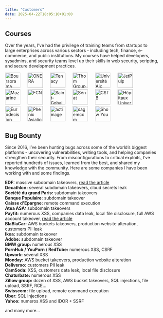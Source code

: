 ```yaml
---
title: "Customers"
date: 2025-04-22T18:05:10+01:00
---
```

## Courses

Over the years, I’ve had the privilege of training teams from startups to large enterprises across various sectors - including tech, finance, e-commerce, and public institutions. My courses have helped developers, sysadmins, and security teams level up their skills in web security, scripting, and secure development practices.
<!--more-->

![Boursorama](/assets/img/customers/boursorama.png)
![ONERA](/assets/img/customers/onera.png)
![Tenacy](/assets/img/customers/tenacy.png)
![Thom Group](/assets/img/customers/thom-group.png)
![Université Aix Marseille](/assets/img/customers/univ-amu.png)
![JetPulp](/assets/img/customers/jetpulp.png)
![Mazarine](/assets/img/customers/mazarine.png)
![FCN](/assets/img/customers/fcn.png)
![Saint-Gobain](/assets/img/customers/saint-gobain.png)
![Sénat](/assets/img/customers/senat.png)
![CSTB](/assets/img/customers/cstb.png)
![Hôpitaux Universitaires de Strasbourg](/assets/img/customers/hus.png)
![Eurodecision](/assets/img/customers/eurodecision.png)
![Phenix Aviation](/assets/img/customers/phenix-aviation.png)
![actimage](/assets/img/customers/actimage.png)
![sagemcom](/assets/img/customers/sagemcom.png)
![Show You](/assets/img/customers/show-you.png)


## Bug Bounty

Since 2016, I’ve been hunting bugs across some of the world’s biggest platforms - uncovering vulnerabilities, writing tools, and helping companies strengthen their security. From misconfigurations to critical exploits, I’ve reported hundreds of issues, learned from the best, and shared my knowledge with the community.
Here are some companies I have been working with and some findings.

__EDF:__ massive subdomain takeovers</span>, [read the article](/posts/one-takeover-to-rule-them-all/)  
__Decathlon:__ several subdomain takeovers, cloud secrets leak  
__Société du grand Paris:__ subdomain takeovers  
__Banque Populaire:__ subdomain takeover  
__Caisse d'Epargne:__ remote command execution  
__Atea ASA:__ subdomain takeovers  
__Payfit:__ numerous XSS, companies data leak, local file disclosure, full AWS account takeover, [read the article](/posts/aws-takeover-through-ssrf-in-javascript/)  
__BlaBlaCar:__ AWS buckets takeovers, production website alteration, customers PII leak  
__Ikea:__ subdomain takeover  
__Adobe:__ subdomain takeover  
__BMW group:__ numerous XSS  
__PornHub / YouPorn / RedTube:__ numerous XSS, CSRF  
__Upwork:__ several XSS  
__Monday:__ AWS bucket takeovers, production website alteration  
__Deliveroo:__ customers PII leak  
__CamSoda:__ XSS, customers data leak, local file disclosure  
__Chaturbate:__ numerous XSS  
__Zillow group:__ dozen of XSS, AWS bucket takeovers, SQL injections, file upload, SSRF, RCE...  
__Swisscom:__ file upload, remote command execution  
__Uber:__ SQL injections  
__Yahoo:__ numeros XSS and IDOR + SSRF  

and many more...


<style>
img {
    height: 50px;
    margin-bottom: 5px;
    margin-right: 20px;
}
</style>

